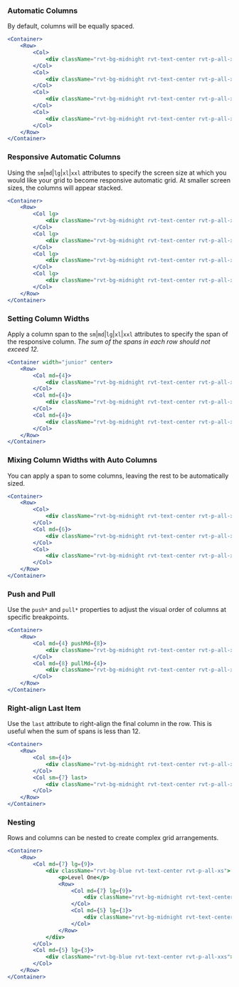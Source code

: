### Automatic Columns

By default, columns will be equally spaced.

```jsx
<Container>
    <Row>
        <Col>
            <div className="rvt-bg-midnight rvt-text-center rvt-p-all-xxs">Grid Item</div>
        </Col>
        <Col>
            <div className="rvt-bg-midnight rvt-text-center rvt-p-all-xxs">Grid Item</div>
        </Col>
        <Col>
            <div className="rvt-bg-midnight rvt-text-center rvt-p-all-xxs">Grid Item</div>
        </Col>
        <Col>
            <div className="rvt-bg-midnight rvt-text-center rvt-p-all-xxs">Grid Item</div>
        </Col>
    </Row>
</Container>
```

### Responsive Automatic Columns

Using the `sm`|`md`|`lg`|`xl`|`xxl` attributes to specify the screen size at which you would like your grid to become responsive automatic grid.  At smaller screen sizes, the columns will appear stacked.

```jsx
<Container>
    <Row>
        <Col lg>
            <div className="rvt-bg-midnight rvt-text-center rvt-p-all-xxs">Grid Item</div>
        </Col>
        <Col lg>
            <div className="rvt-bg-midnight rvt-text-center rvt-p-all-xxs">Grid Item</div>
        </Col>
        <Col lg>
            <div className="rvt-bg-midnight rvt-text-center rvt-p-all-xxs">Grid Item</div>
        </Col>
        <Col lg>
            <div className="rvt-bg-midnight rvt-text-center rvt-p-all-xxs">Grid Item</div>
        </Col>
    </Row>
</Container>
```

### Setting Column Widths

Apply a column span to the `sm`|`md`|`lg`|`xl`|`xxl` attributes to specify the span of the responsive column. *The sum of the spans in each row should not exceed 12.*

```jsx
<Container width="junior" center>
    <Row>
        <Col md={4}>
            <div className="rvt-bg-midnight rvt-text-center rvt-p-all-xxs">4 columns medium and up</div>
        </Col>
        <Col md={4}>
            <div className="rvt-bg-midnight rvt-text-center rvt-p-all-xxs">4 columns medium and up</div>
        </Col>
        <Col md={4}>
            <div className="rvt-bg-midnight rvt-text-center rvt-p-all-xxs">4 columns medium and up</div>
        </Col>
    </Row>
</Container>
```

### Mixing Column Widths with Auto Columns

You can apply a span to some columns, leaving the rest to be automatically sized. 

```jsx
<Container>
    <Row>
        <Col>
            <div className="rvt-bg-midnight rvt-text-center rvt-p-all-xxs">Grid Item</div>
        </Col>
        <Col md={6}>
            <div className="rvt-bg-midnight rvt-text-center rvt-p-all-xxs">6 columns medium and up</div>
        </Col>
        <Col>
            <div className="rvt-bg-midnight rvt-text-center rvt-p-all-xxs">Grid Item</div>
        </Col>
    </Row>
</Container>
```

### Push and Pull

Use the `push*` and `pull*` properties to adjust the visual order of columns at specific breakpoints.

```jsx
<Container>
    <Row>
        <Col md={4} pushMd={8}>
            <div className="rvt-bg-midnight rvt-text-center rvt-p-all-xxs">I'm first in the source order</div>
        </Col>
        <Col md={8} pullMd={4}>
            <div className="rvt-bg-midnight rvt-text-center rvt-p-all-xxs">I'm second in the source order</div>
        </Col>
    </Row>
</Container>
```

### Right-align Last Item

Use the `last` attribute to right-align the final column in the row. This is useful when the sum of spans is less than 12.

```jsx
<Container>
    <Row>
        <Col sm={4}>
            <div className="rvt-bg-midnight rvt-text-center rvt-p-all-xxs">Four</div>
        </Col>
        <Col sm={7} last>
            <div className="rvt-bg-midnight rvt-text-center rvt-p-all-xxs">Seven with one left over</div>
        </Col>
    </Row>
</Container>
```

### Nesting

Rows and columns can be nested to create complex grid arrangements.

```jsx
<Container>
    <Row>
        <Col md={7} lg={9}>
            <div className="rvt-bg-blue rvt-text-center rvt-p-all-xs">
                <p>Level One</p>
                <Row>
                    <Col md={7} lg={9}>
                        <div className="rvt-bg-midnight rvt-text-center rvt-p-all-xxs">Level Two</div>
                    </Col>
                    <Col md={5} lg={3}>
                        <div className="rvt-bg-midnight rvt-text-center rvt-p-all-xxs">Level Two</div>
                    </Col>
                </Row>
            </div>
        </Col>
        <Col md={5} lg={3}>
            <div className="rvt-bg-blue rvt-text-center rvt-p-all-xxs">Level One</div>
        </Col>
    </Row>
</Container>
```
